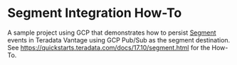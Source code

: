 # Segment Integration How-To
A sample project using GCP that demonstrates how to persist [Segment](https://segment.com) events in Teradata Vantage using GCP Pub/Sub as the segment destination.
See https://quickstarts.teradata.com/docs/17.10/segment.html for the How-To.
